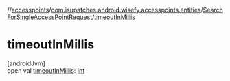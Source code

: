 //[accesspoints](../../../index.md)/[com.isupatches.android.wisefy.accesspoints.entities](../index.md)/[SearchForSingleAccessPointRequest](index.md)/[timeoutInMillis](timeout-in-millis.md)

# timeoutInMillis

[androidJvm]\
open val [timeoutInMillis](timeout-in-millis.md): [Int](https://kotlinlang.org/api/latest/jvm/stdlib/kotlin/-int/index.html)
